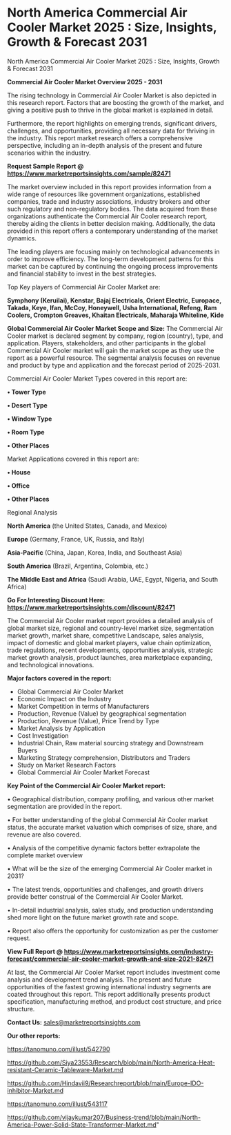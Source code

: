 # North America Commercial Air Cooler Market 2025 : Size, Insights, Growth & Forecast 2031
North America Commercial Air Cooler Market 2025 : Size, Insights, Growth & Forecast 2031

<Strong> Commercial Air Cooler Market Overview 2025 - 2031</strong>

The rising technology in Commercial Air Cooler Market is also depicted in this research report. Factors that are boosting the growth of the market, and giving a positive push to thrive in the global market is explained in detail.

Furthermore, the report highlights on emerging trends, significant drivers, challenges, and opportunities, providing all necessary data for thriving in the industry. This report market research offers a comprehensive perspective, including an in-depth analysis of the present and future scenarios within the industry.

<strong>Request Sample Report @ <a href=https://www.marketreportsinsights.com/sample/82471>https://www.marketreportsinsights.com/sample/82471</a></strong>

The market overview included in this report provides information from a wide range of resources like government organizations, established companies, trade and industry associations, industry brokers and other such regulatory and non-regulatory bodies. The data acquired from these organizations authenticate the Commercial Air Cooler research report, thereby aiding the clients in better decision making. Additionally, the data provided in this report offers a contemporary understanding of the market dynamics.

The leading players are focusing mainly on technological advancements in order to improve efficiency. The long-term development patterns for this market can be captured by continuing the ongoing process improvements and financial stability to invest in the best strategies.

Top Key players of Commercial Air Cooler Market are:

<strong>Symphony (Keruilai), Kenstar, Bajaj Electricals, Orient Electric, Europace, Takada, Keye, Ifan, McCoy, Honeywell, Usha International, Refeng, Ram Coolers, Crompton Greaves, Khaitan Electricals, Maharaja Whiteline, Kide</strong>

<strong><b>Global Commercial Air Cooler Market Scope and Size:</b></strong>
The Commercial Air Cooler market is declared segment by company, region (country), type, and application. Players, stakeholders, and other participants in the global Commercial Air Cooler market will gain the market scope as they use the report as a powerful resource. The segmental analysis focuses on revenue and product by type and application and the forecast period of 2025-2031.

Commercial Air Cooler Market Types covered in this report are:

<strong>• Tower Type

• Desert Type

• Window Type

• Room Type

• Other Places</strong>

Market Applications covered in this report are:

<strong>• House

• Office

• Other Places</strong> 

Regional Analysis

<strong>North America</strong> (the United States, Canada, and Mexico)

<strong>Europe</strong> (Germany, France, UK, Russia, and Italy)

<strong>Asia-Pacific</strong> (China, Japan, Korea, India, and Southeast Asia)

<strong>South America</strong> (Brazil, Argentina, Colombia, etc.)

<strong>The Middle East and Africa</strong> (Saudi Arabia, UAE, Egypt, Nigeria, and South Africa)

<strong>Go For Interesting Discount Here: <a href=https://www.marketreportsinsights.com/discount/82471>https://www.marketreportsinsights.com/discount/82471</a></strong>

The Commercial Air Cooler market report provides a detailed analysis of global market size, regional and country-level market size, segmentation market growth, market share, competitive Landscape, sales analysis, impact of domestic and global market players, value chain optimization, trade regulations, recent developments, opportunities analysis, strategic market growth analysis, product launches, area marketplace expanding, and technological innovations.

<strong><b>Major factors covered in the report:</b></strong>
<ul>
  <li>Global Commercial Air Cooler Market </li>
  <li>Economic Impact on the Industry</li>
  <li>Market Competition in terms of Manufacturers</li>
  <li>Production, Revenue (Value) by geographical segmentation</li>
  <li>Production, Revenue (Value), Price Trend by Type</li>
  <li>Market Analysis by Application</li>
  <li>Cost Investigation</li>
  <li>Industrial Chain, Raw material sourcing strategy and Downstream Buyers</li>
  <li>Marketing Strategy comprehension, Distributors and Traders</li>
  <li>Study on Market Research Factors</li>
  <li>Global Commercial Air Cooler Market Forecast</li>
</ul>

<strong><b>Key Point of the Commercial Air Cooler Market report:</b></strong>

• Geographical distribution, company profiling, and various other market segmentation are provided in the report.

• For better understanding of the global Commercial Air Cooler market status, the accurate market valuation which comprises of size, share, and revenue are also covered.

• Analysis of the competitive dynamic factors better extrapolate the complete market overview

• What will be the size of the emerging Commercial Air Cooler market in 2031?

• The latest trends, opportunities and challenges, and growth drivers provide better construal of the Commercial Air Cooler Market.

• In-detail industrial analysis, sales study, and production understanding shed more light on the future market growth rate and scope.

• Report also offers the opportunity for customization as per the customer request.

<strong><b>View Full Report @ <a href=https://www.marketreportsinsights.com/industry-forecast/commercial-air-cooler-market-growth-and-size-2021-82471>https://www.marketreportsinsights.com/industry-forecast/commercial-air-cooler-market-growth-and-size-2021-82471</a></b></strong>


At last, the Commercial Air Cooler Market report includes investment come analysis and development trend analysis. The present and future opportunities of the fastest growing international industry segments are coated throughout this report. This report additionally presents product specification, manufacturing method, and product cost structure, and price structure.

<strong>Contact Us:</strong>
sales@marketreportsinsights.com

<strong>Our other reports:</strong>

<a href=https://tanomuno.com/illust/542790>https://tanomuno.com/illust/542790</a>

<a href=https://github.com/Siya23553/Research/blob/main/North-America-Heat-resistant-Ceramic-Tableware-Market.md>https://github.com/Siya23553/Research/blob/main/North-America-Heat-resistant-Ceramic-Tableware-Market.md</a>

<a href=https://github.com/Hindavii9/Researchreport/blob/main/Europe-IDO-inhibitor-Market.md>https://github.com/Hindavii9/Researchreport/blob/main/Europe-IDO-inhibitor-Market.md</a>

<a href=https://tanomuno.com/illust/543117>https://tanomuno.com/illust/543117</a>

<a href=https://github.com/vijaykumar207/Business-trend/blob/main/North-America-Power-Solid-State-Transformer-Market.md>https://github.com/vijaykumar207/Business-trend/blob/main/North-America-Power-Solid-State-Transformer-Market.md</a>"
